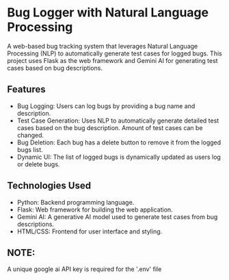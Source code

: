 # Bug Logger with Natural Language Processing

A web-based bug tracking system that leverages Natural Language Processing (NLP) to automatically generate test cases for logged bugs. This project uses Flask as the web framework and Gemini AI for generating test cases based on bug descriptions.

## Features
- Bug Logging: Users can log bugs by providing a bug name and description.
- Test Case Generation: Uses NLP to automatically generate detailed test cases based on the bug description. Amount of test cases can be changed.
- Bug Deletion: Each bug has a delete button to remove it from the logged bugs list.
- Dynamic UI: The list of logged bugs is dynamically updated as users log or delete bugs.

## Technologies Used
- Python: Backend programming language.
- Flask: Web framework for building the web application.
- Gemini AI: A generative AI model used to generate test cases from bug descriptions.
- HTML/CSS: Frontend for user interface and styling.

## NOTE: 
A unique google ai API key is required for the '.env' file

